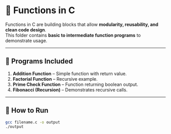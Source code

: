 # 🔹 Functions in C

Functions in C are building blocks that allow **modularity, reusability, and clean code design**.  
This folder contains **basic to intermediate function programs** to demonstrate usage.

---

## 📂 Programs Included
1. **Addition Function** – Simple function with return value.  
2. **Factorial Function** – Recursive example.  
3. **Prime Check Function** – Function returning boolean output.  
4. **Fibonacci (Recursion)** – Demonstrates recursive calls.  

---

## 🚀 How to Run
```bash
gcc filename.c -o output
./output
